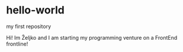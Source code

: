 # hello-world
my first repository

Hi! Im Željko and I am starting my programming venture on a FrontEnd frontline!
